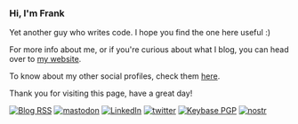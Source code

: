 ### Hi, I'm Frank

Yet another guy who writes code. I hope you find the one here useful :)

For more info about me, or if you're curious about what I blog, you can head over to [my website](https://fpira.com).

To know about my other social profiles, check them [here](https://bento.me/pirafrank).

Thank you for visiting this page, have a great day!

[![Blog RSS](https://img.shields.io/badge/Blog%20feed-RSS-blue)](https://fpira.com/feed.xml)
[![mastodon](https://img.shields.io/badge/mastodon-pirafrank-blue)](http://a.fpira.com/mastodon)
[![LinkedIn](https://img.shields.io/badge/LinkedIn-pirafrank-blue)](http://a.fpira.com/linkedin)
[![twitter](https://img.shields.io/badge/twitter-%40pirafrank-blue)](http://a.fpira.com/twitter)
[![Keybase PGP](https://img.shields.io/keybase/pgp/pirafrank?logo=keybase)](http://a.fpira.com/keybase)
[![nostr](https://img.shields.io/badge/nostr-pirafrank@fpira.com-blue)](https://fpira.com/nostr)

<!--
![GitHub stats card](https://github-readme-stats.vercel.app/api?username=pirafrank&show_icons=false&theme=chartreuse-dark&bg_color=22272E&title_color=539BF5)
-->
